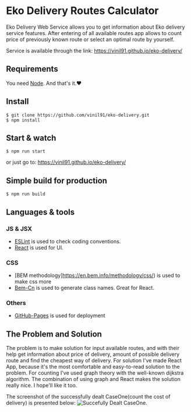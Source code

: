 # Eko Delivery Routes Calculator

Eko Delivery Web Service allows you to get information about Eko delivery service features. After entering of all available routes app allows to
count price of previously known route or select an optimal route by yourself.

Service is available through the link: https://vinil91.github.io/eko-delivery/

## Requirements
You need [Node](https://nodejs.org/en/). And that's it.:heart:
## Install
    $ git clone https://github.com/vinil91/eko-delivery.git
    $ npm install
## Start & watch
    $ npm run start
or just go to: https://vinil91.github.io/eko-delivery/
## Simple build for production
    $ npm run build
## Languages & tools
### JS & JSX
- [ESLint](https://eslint.org/) is used to check coding conventions.
- [React](http://facebook.github.io/react) is used for UI.
### CSS
- [BEM methodology]https://en.bem.info/methodology/css/) is used to make css more 
- [Bem-Cn](https://www.npmjs.com/package/bem-cn) is used to generate class names. Great for React.
### Others
- [GitHub-Pages](https://pages.github.com/) is used for deployment
## The Problem and Solution
The problem is to make solution for input available routes, and with their help get information about price of delivery, amount of possible delivery route and find the cheapest way of delivery.
For solution I've made React App, because it's the most comfortable and easy-to-read solution to the problem.
For counting I've used graph theory with the well-known dijkstra algorithm.
The combination of using graph and React makes the solution really nice. I hope'll like it too.

The screenshot of the successfully dealt CaseOne(count the cost of delivery) is presented below:
![Succefully Dealt CaseOne.](https://cdn1.savepice.ru/uploads/2018/10/23/83ed47a0f3d0e46490bad7941c60966f-full.png)
